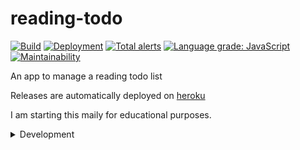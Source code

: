 # reading-todo

[![Build](https://github.com/ammarnajjar/reading-todo/workflows/CI/badge.svg)](https://github.com/ammarnajjar/reading-todo/actions)
[![Deployment](https://github.com/ammarnajjar/reading-todo/workflows/CD/badge.svg)](https://reading-todo.herokuapp.com/)
[![Total alerts](https://img.shields.io/lgtm/alerts/g/ammarnajjar/reading-todo.svg?logo=lgtm&logoWidth=18)](https://lgtm.com/projects/g/ammarnajjar/reading-todo/alerts/)
[![Language grade: JavaScript](https://img.shields.io/lgtm/grade/javascript/g/ammarnajjar/reading-todo.svg?logo=lgtm&logoWidth=18)](https://lgtm.com/projects/g/ammarnajjar/reading-todo/context:javascript)
[![Maintainability](https://api.codeclimate.com/v1/badges/793469291a411ffc446c/maintainability)](https://codeclimate.com/github/ammarnajjar/reading-todo/maintainability)

An app to manage a reading todo list

Releases are automatically deployed on [heroku](https://reading-todo.herokuapp.com/)

I am starting this maily for educational purposes.

<details>
  <summary>Development</summary>

### Build and Run

<details>
  <summary>
- Using Ansible
  </summary>

https://docs.ansible.com/ansible/latest/user_guide/playbooks.html

This will create a python3 virtual environment and run ansible playbook inside of it.

```bash
ansible/play ansible/playbook.yml -i ansible/hosts.yml
```

</details>

<details>
  <summary>
- Using docker-compose
  </summary>

https://docs.docker.com/compose/

```bash
docker-compose up --build
```

</details>

<details>
  <summary>
- Using podman-compose
  </summary>

https://github.com/containers/podman-compose

```bash
sudo podman-compose up --build
```

</details>

<details>
  <summary>
- Using tilt
  </summary>

https://tilt.dev/

- Deploy:

  ```bash
  tilt up --no-browser --hud=false --watch=false
  ```

- Access to client:

      ```bash
      kubectl port-forward deployment/client 3300:80
      ```

  </details>

<details>
  <summary>
- Using direnv
  </summary>

https://github.com/direnv/direnv

Source the `.envrc` file which adds some scripts to the `PATH`

```bash
ci        # => run ci pipeline

compose   # => docker-compose locally

cicd      # => run ci pipeline then compose

deploy    # => deploy to kubernetes locally
```

</details>

### Browse the deployment

- Client: [localhost:3100](http://localhost:3100/)
- Docs: [localhost:3200](http://localhost:3200/)
- Prod: [localhost:3300](http://localhost:3300/)

</details>
